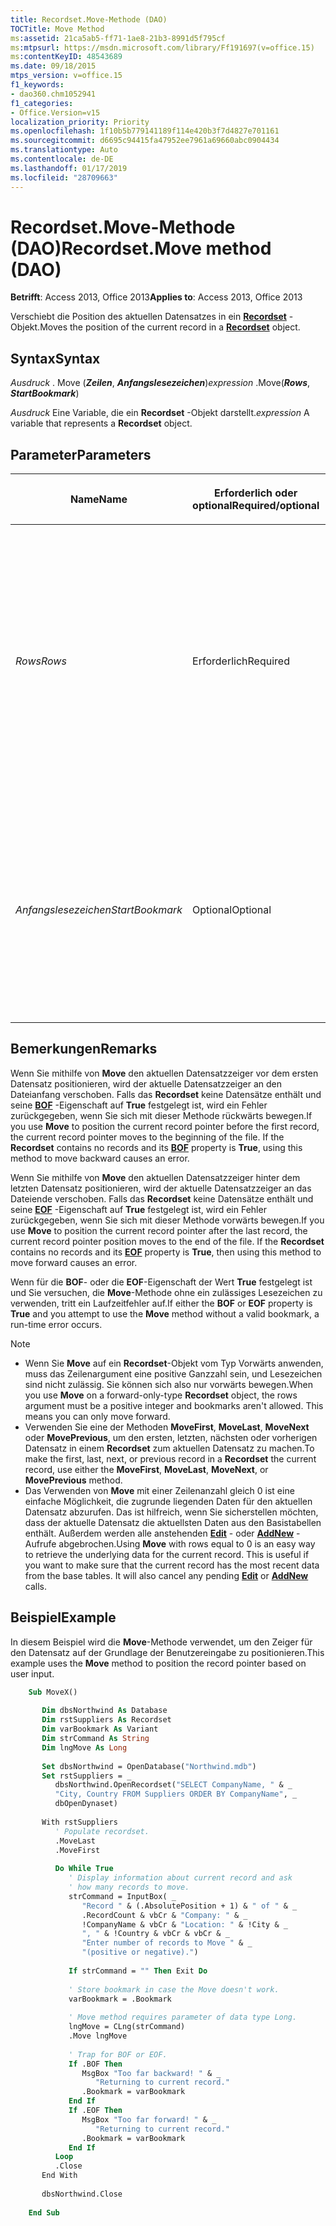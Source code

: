 ```yaml
---
title: Recordset.Move-Methode (DAO)
TOCTitle: Move Method
ms:assetid: 21ca5ab5-ff71-1ae8-21b3-8991d5f795cf
ms:mtpsurl: https://msdn.microsoft.com/library/Ff191697(v=office.15)
ms:contentKeyID: 48543689
ms.date: 09/18/2015
mtps_version: v=office.15
f1_keywords:
- dao360.chm1052941
f1_categories:
- Office.Version=v15
localization_priority: Priority
ms.openlocfilehash: 1f10b5b779141189f114e420b3f7d4827e701161
ms.sourcegitcommit: d6695c94415fa47952ee7961a69660abc0904434
ms.translationtype: Auto
ms.contentlocale: de-DE
ms.lasthandoff: 01/17/2019
ms.locfileid: "28709663"
---
```

# <a name="recordsetmove-method-dao"></a><span data-ttu-id="e2395-102">Recordset.Move-Methode (DAO)</span><span class="sxs-lookup"><span data-stu-id="e2395-102">Recordset.Move method (DAO)</span></span>

<span data-ttu-id="e2395-103">**Betrifft**: Access 2013, Office 2013</span><span class="sxs-lookup"><span data-stu-id="e2395-103">**Applies to**: Access 2013, Office 2013</span></span>

<span data-ttu-id="e2395-104">Verschiebt die Position des aktuellen Datensatzes in ein **[Recordset](recordset-object-dao.md)** -Objekt.</span><span class="sxs-lookup"><span data-stu-id="e2395-104">Moves the position of the current record in a **[Recordset](recordset-object-dao.md)** object.</span></span>

## <a name="syntax"></a><span data-ttu-id="e2395-105">Syntax</span><span class="sxs-lookup"><span data-stu-id="e2395-105">Syntax</span></span>

<span data-ttu-id="e2395-106">*Ausdruck* . Move (***Zeilen***, ***Anfangslesezeichen***)</span><span class="sxs-lookup"><span data-stu-id="e2395-106">*expression* .Move(***Rows***, ***StartBookmark***)</span></span>

<span data-ttu-id="e2395-107">*Ausdruck* Eine Variable, die ein **Recordset** -Objekt darstellt.</span><span class="sxs-lookup"><span data-stu-id="e2395-107">*expression* A variable that represents a **Recordset** object.</span></span>

## <a name="parameters"></a><span data-ttu-id="e2395-108">Parameter</span><span class="sxs-lookup"><span data-stu-id="e2395-108">Parameters</span></span>

<table>
<colgroup>
<col style="width: 25%" />
<col style="width: 25%" />
<col style="width: 25%" />
<col style="width: 25%" />
</colgroup>
<thead>
<tr class="header">
<th><p><span data-ttu-id="e2395-109">Name</span><span class="sxs-lookup"><span data-stu-id="e2395-109">Name</span></span></p></th>
<th><p><span data-ttu-id="e2395-110">Erforderlich oder optional</span><span class="sxs-lookup"><span data-stu-id="e2395-110">Required/optional</span></span></p></th>
<th><p><span data-ttu-id="e2395-111">Datentyp</span><span class="sxs-lookup"><span data-stu-id="e2395-111">Data type</span></span></p></th>
<th><p><span data-ttu-id="e2395-112">Beschreibung</span><span class="sxs-lookup"><span data-stu-id="e2395-112">Description</span></span></p></th>
</tr>
</thead>
<tbody>
<tr class="odd">
<td><p><span data-ttu-id="e2395-113"><em>Rows</em></span><span class="sxs-lookup"><span data-stu-id="e2395-113"><em>Rows</em></span></span></p></td>
<td><p><span data-ttu-id="e2395-114">Erforderlich</span><span class="sxs-lookup"><span data-stu-id="e2395-114">Required</span></span></p></td>
<td><p><span data-ttu-id="e2395-115"><strong>Long</strong></span><span class="sxs-lookup"><span data-stu-id="e2395-115"><strong>Long</strong></span></span></p></td>
<td><p><span data-ttu-id="e2395-p101">Die Anzahl von Zeilen, um die sich die Position verschiebt. Ist rows größer als 0, wird die Position nach vorne verschoben (Richtung Dateiende). Ist rows kleiner als 0, wird die Position nach hinten verschoben (Richtung Dateianfang).</span><span class="sxs-lookup"><span data-stu-id="e2395-p101">The number of rows the position will move. If rows is greater than 0, the position is moved forward (toward the end of the file). If rows is less than 0, the position is moved backward (toward the beginning of the file).</span></span></p></td>
</tr>
<tr class="even">
<td><p><span data-ttu-id="e2395-119"><em>Anfangslesezeichen</em></span><span class="sxs-lookup"><span data-stu-id="e2395-119"><em>StartBookmark</em></span></span></p></td>
<td><p><span data-ttu-id="e2395-120">Optional</span><span class="sxs-lookup"><span data-stu-id="e2395-120">Optional</span></span></p></td>
<td><p><span data-ttu-id="e2395-121"><strong>Variant</strong></span><span class="sxs-lookup"><span data-stu-id="e2395-121"><strong>Variant</strong></span></span></p></td>
<td><p><span data-ttu-id="e2395-p102">Ein Wert, der ein Lesezeichen identifiziert. Bei Angabe von startbookmark beginnt die Verschiebung relativ zu diesem Lesezeichen. Andernfalls beginnt Move mit dem aktuellen Datensatz.</span><span class="sxs-lookup"><span data-stu-id="e2395-p102">A value identifying a bookmark. If you specify startbookmark, the move begins relative to this bookmark. Otherwise, Move begins from the current record.</span></span></p></td>
</tr>
</tbody>
</table>


## <a name="remarks"></a><span data-ttu-id="e2395-125">Bemerkungen</span><span class="sxs-lookup"><span data-stu-id="e2395-125">Remarks</span></span>

<span data-ttu-id="e2395-p103">Wenn Sie mithilfe von **Move** den aktuellen Datensatzzeiger vor dem ersten Datensatz positionieren, wird der aktuelle Datensatzzeiger an den Dateianfang verschoben. Falls das **Recordset** keine Datensätze enthält und seine **[BOF](recordset-bof-property-dao.md)** -Eigenschaft auf **True** festgelegt ist, wird ein Fehler zurückgegeben, wenn Sie sich mit dieser Methode rückwärts bewegen.</span><span class="sxs-lookup"><span data-stu-id="e2395-p103">If you use **Move** to position the current record pointer before the first record, the current record pointer moves to the beginning of the file. If the **Recordset** contains no records and its **[BOF](recordset-bof-property-dao.md)** property is **True**, using this method to move backward causes an error.</span></span>

<span data-ttu-id="e2395-p104">Wenn Sie mithilfe von **Move** den aktuellen Datensatzzeiger hinter dem letzten Datensatz positionieren, wird der aktuelle Datensatzzeiger an das Dateiende verschoben. Falls das **Recordset** keine Datensätze enthält und seine **[EOF](recordset-eof-property-dao.md)** -Eigenschaft auf **True** festgelegt ist, wird ein Fehler zurückgegeben, wenn Sie sich mit dieser Methode vorwärts bewegen.</span><span class="sxs-lookup"><span data-stu-id="e2395-p104">If you use **Move** to position the current record pointer after the last record, the current record pointer position moves to the end of the file. If the **Recordset** contains no records and its **[EOF](recordset-eof-property-dao.md)** property is **True**, then using this method to move forward causes an error.</span></span>

<span data-ttu-id="e2395-130">Wenn für die **BOF**- oder die **EOF**-Eigenschaft der Wert **True** festgelegt ist und Sie versuchen, die **Move**-Methode ohne ein zulässiges Lesezeichen zu verwenden, tritt ein Laufzeitfehler auf.</span><span class="sxs-lookup"><span data-stu-id="e2395-130">If either the **BOF** or **EOF** property is **True** and you attempt to use the **Move** method without a valid bookmark, a run-time error occurs.</span></span>

> [!NOTE]
> - <span data-ttu-id="e2395-p105">Wenn Sie **Move** auf ein **Recordset**-Objekt vom Typ Vorwärts anwenden, muss das Zeilenargument eine positive Ganzzahl sein, und Lesezeichen sind nicht zulässig. Sie können sich also nur vorwärts bewegen.</span><span class="sxs-lookup"><span data-stu-id="e2395-p105">When you use **Move** on a forward-only-type **Recordset** object, the rows argument must be a positive integer and bookmarks aren't allowed. This means you can only move forward.</span></span>
> - <span data-ttu-id="e2395-133">Verwenden Sie eine der Methoden **MoveFirst**, **MoveLast**, **MoveNext** oder **MovePrevious**, um den ersten, letzten, nächsten oder vorherigen Datensatz in einem **Recordset** zum aktuellen Datensatz zu machen.</span><span class="sxs-lookup"><span data-stu-id="e2395-133">To make the first, last, next, or previous record in a **Recordset** the current record, use either the **MoveFirst**, **MoveLast**, **MoveNext**, or **MovePrevious** method.</span></span>
> - <span data-ttu-id="e2395-p106">Das Verwenden von **Move** mit einer Zeilenanzahl gleich 0 ist eine einfache Möglichkeit, die zugrunde liegenden Daten für den aktuellen Datensatz abzurufen. Das ist hilfreich, wenn Sie sicherstellen möchten, dass der aktuelle Datensatz die aktuellsten Daten aus den Basistabellen enthält. Außerdem werden alle anstehenden **[Edit](recordset2-edit-method-dao.md)** - oder **[AddNew](recordset-addnew-method-dao.md)** -Aufrufe abgebrochen.</span><span class="sxs-lookup"><span data-stu-id="e2395-p106">Using **Move** with rows equal to 0 is an easy way to retrieve the underlying data for the current record. This is useful if you want to make sure that the current record has the most recent data from the base tables. It will also cancel any pending **[Edit](recordset2-edit-method-dao.md)** or **[AddNew](recordset-addnew-method-dao.md)** calls.</span></span>


## <a name="example"></a><span data-ttu-id="e2395-137">Beispiel</span><span class="sxs-lookup"><span data-stu-id="e2395-137">Example</span></span>

<span data-ttu-id="e2395-138">In diesem Beispiel wird die **Move**-Methode verwendet, um den Zeiger für den Datensatz auf der Grundlage der Benutzereingabe zu positionieren.</span><span class="sxs-lookup"><span data-stu-id="e2395-138">This example uses the **Move** method to position the record pointer based on user input.</span></span>

```vb
    Sub MoveX() 
     
       Dim dbsNorthwind As Database 
       Dim rstSuppliers As Recordset 
       Dim varBookmark As Variant 
       Dim strCommand As String 
       Dim lngMove As Long 
     
       Set dbsNorthwind = OpenDatabase("Northwind.mdb") 
       Set rstSuppliers = _ 
          dbsNorthwind.OpenRecordset("SELECT CompanyName, " & _ 
          "City, Country FROM Suppliers ORDER BY CompanyName", _ 
          dbOpenDynaset) 
     
       With rstSuppliers 
          ' Populate recordset. 
          .MoveLast 
          .MoveFirst 
     
          Do While True 
             ' Display information about current record and ask  
             ' how many records to move. 
             strCommand = InputBox( _ 
                "Record " & (.AbsolutePosition + 1) & " of " & _ 
                .RecordCount & vbCr & "Company: " & _ 
                !CompanyName & vbCr & "Location: " & !City & _ 
                ", " & !Country & vbCr & vbCr & _ 
                "Enter number of records to Move " & _ 
                "(positive or negative).") 
     
             If strCommand = "" Then Exit Do 
     
             ' Store bookmark in case the Move doesn't work. 
             varBookmark = .Bookmark 
     
             ' Move method requires parameter of data type Long. 
             lngMove = CLng(strCommand) 
             .Move lngMove 
     
             ' Trap for BOF or EOF. 
             If .BOF Then 
                MsgBox "Too far backward! " & _ 
                   "Returning to current record." 
                .Bookmark = varBookmark 
             End If 
             If .EOF Then 
                MsgBox "Too far forward! " & _ 
                   "Returning to current record." 
                .Bookmark = varBookmark 
             End If 
          Loop 
          .Close 
       End With 
     
       dbsNorthwind.Close 
     
    End Sub
```
